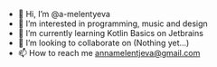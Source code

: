 - 👋 Hi, I’m @a-melentyeva
- 👀 I’m interested in programming, music and design
- 🌱 I’m currently learning Kotlin Basics on Jetbrains
- 💞️ I’m looking to collaborate on (Nothing yet...)
- 📫 How to reach me annamelentjeva@gmail.com

<!---
a-melentyeva/a-melentyeva is a ✨ special ✨ repository because its `README.md` (this file) appears on your GitHub profile.
You can click the Preview link to take a look at your changes.
--->
